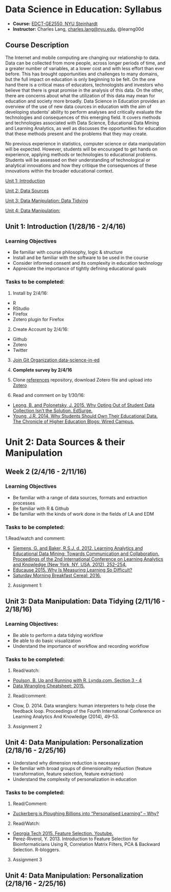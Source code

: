 # Data Science in Education: Syllabus

* **Course:** [EDCT-GE2550, NYU Steinhardt](http://steinhardt.nyu.edu/alt/ect/courses)
* **Instructor:** Charles Lang, [charles.lang@nyu.edu](mailto:charles.lang@nyu.edu), @learng00d

## Course Description
The Internet and mobile computing are changing our relationship to data. Data can be collected from more people, across longer periods of time, and a greater number of variables, at a lower cost and with less effort than ever before. This has brought opportunities and challenges to many domains, but the full impact on education is only beginning to be felt. On the one hand there is a critical mass of educators, technologists and investors who believe that there is great promise in the analysis of this data. On the other, there are concerns about what the utilization of this data may mean for education and society more broadly. Data Science in Education provides an overview of the use of new data cources in education with the aim of developing students’ ability to perform analyses and critically evaluate the technologies and consequences of this emerging field. It covers methods and technologies associated with Data Science, Educational Data Mining and Learning Analytics, as well as discusses the opportunities for education that these methods present and the problems that they may create.

No previous experience in statistics, computer science or data manipulation will be expected. However, students will be encouraged to get hands on experience, applying methods or technologies to educational problems. Students will be assessed on their understanding of technological or analytical innovations and how they critique the consequences of these innovations within the broader educational context.

<A HREF="#unit1">Unit 1: Introduction</A>

<A HREF="#unit2">Unit 2: Data Sources</A>

<A HREF="#unit3">Unit 3: Data Manipulation: Data Tidying </A>

<A HREF="#unit4">Unit 4: Data Manipulation: </A>

## <A NAME="unit1:">Unit 1: Introduction (1/28/16 - 2/4/16)

### Learning Objectives

* Be familiar with course philosophy, logic & structure
* Install and be familiar with the software to be used in the course
* Consider informed consent and its complexity in education technology
* Appreciate the importance of tightly defining educational goals

### Tasks to be completed:

1. Install by 2/4/16:
  * R
  * RStudio
  * Firefox
  * Zotero plugin for Firefox

2. Create Account by 2/4/16:
  * Github
  * Zotero
  * Twitter

3. [Join Git Organization data-science-in-ed](https://github.com/data-science-in-ed/)

4. **Complete survey by 2/4/16** 

5. Clone [references](https://github.com/data-science-in-ed/references) repository, download Zotero file and upload into [Zotero](https://www.zotero.org/support/getting_stuff_into_your_library) 

5. Read and comment on by 1/30/16:
  * [Leong, B. and Polonetsky, J. 2015. Why Opting Out of Student Data Collection Isn’t the Solution. EdSurge.](https://www.edsurge.com/news/2015-03-16-why-opting-out-of-student-data-collection-isn-t-the-solution)
  * [Young, J.R. 2014. Why Students Should Own Their Educational Data. The Chronicle of Higher Education Blogs: Wired Campus.](http://chronicle.com/blogs/wiredcampus/why-students-should-own-their-educational-data/54329)
 
# <A NAME="unit2">Unit 2: Data Sources & their Manipulation 
## Week 2 (2/4/16 - 2/11/16)

### Learning Objectives

* Be familiar with a range of data sources, formats and extraction processes
* Be familiar with R & Github
* Be familiar with the kinds of work done in the fields of LA and EDM

### Tasks to be completed:

1.Read/watch and comment:
  * [Siemens, G. and Baker, R.S.J. d. 2012. Learning Analytics and Educational Data Mining: Towards Communication and Collaboration. Proceedings of the 2nd International Conference on Learning Analytics and Knowledge (New York, NY, USA, 2012), 252–254.](http://users.wpi.edu/~rsbaker/LAKs%20reformatting%20v2.pdf)
  * [Educause 2015. Why Is Measuring Learning So Difficult?](http://er.educause.edu/multimedia/2015/8/why-is-measuring-learning-so-difficult-v)
  * [Saturday Morning Breakfast Cereal: 2016.](http://www.smbc-comics.com/index.php?id=3978)

2. Assignment 1: 

## <A NAME="unit3">Unit 3: Data Manipulation: Data Tidying (2/11/16 - 2/18/16)

### Learning Objectives:

 * Be able to perform a data tidying workflow
 * Be able to do basic visualization
 * Understand the importance of workflow and recording workflow

### Tasks to be completed:

1. Read/watch:
 * [Poulson, B. Up and Running with R. Lynda.com. Section 3 - 4](http://www.lynda.com/R-tutorials/Up-Running-R/120612-2.html?org=nyu.edu)
 * [Data Wrangling Cheatsheet: 2015.](http://www.rstudio.com/wp-content/uploads/2015/02/data-wrangling-cheatsheet.pdf) 

2. Read/comment:
 * Clow, D. 2014. Data wranglers: human interpreters to help close the feedback loop. Proceedings of the Fourth International Conference on Learning Analytics And Knowledge (2014), 49–53.

3. Assignment 2
 
## Unit 4: Data Manipulation: Personalization (2/18/16 - 2/25/16)

 * Understand why dimension reduction is necessary
 * Be familiar with broad groups of dimensionality reduction (feature transformation, feature selection, feature extraction)
 * Understand the complexity of personalization in education
 
### Tasks to be completed:

1. Read/Comment:

 * [Zuckerberg is Ploughing Billions into “Personalised Learning” – Why?](http://theconversation.com/zuckerberg-is-ploughing-billions-into-personalised-learning-why-5194)
 
2. Read/Watch:

 * [Georgia Tech 2015. Feature Selection. Youtube.](https://www.youtube.com/watch?v=8CpRLplmdqE)
 * Perez-Riverol, Y. 2013. Introduction to Feature Selection for Bioinformaticians Using R, Correlation Matrix Filters, PCA & Backward Selection. R-bloggers.
 
3. Assignment 3 
 
## Unit 4: Data Manipulation: Personalization (2/18/16 - 2/25/16)
